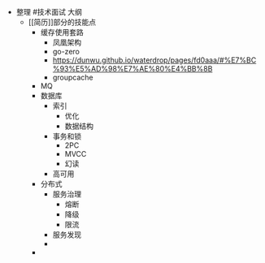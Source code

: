 - 整理 #技术面试 大纲
	- [[简历]]部分的技能点
		- 缓存使用套路
			- 凤凰架构
			- go-zero
			- https://dunwu.github.io/waterdrop/pages/fd0aaa/#%E7%BC%93%E5%AD%98%E7%AE%80%E4%BB%8B
			- groupcache
		- MQ
		- 数据库
			- 索引
				- 优化
				- 数据结构
			- 事务和锁
				- 2PC
				- MVCC
				- 幻读
			- 高可用
		- 分布式
			- 服务治理
				- 熔断
				- 降级
				- 限流
			- 服务发现
			-
		-